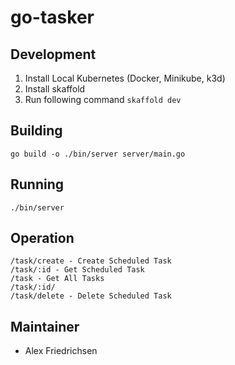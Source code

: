 # go-tasker

## Development

1. Install Local Kubernetes (Docker, Minikube, k3d)
2. Install skaffold
3. Run following command
   `skaffold dev`

## Building

`go build -o ./bin/server server/main.go`

## Running

`./bin/server`

## Operation

```
/task/create - Create Scheduled Task
/task/:id - Get Scheduled Task
/task - Get All Tasks
/task/:id/
/task/delete - Delete Scheduled Task
```

## Maintainer

- Alex Friedrichsen
